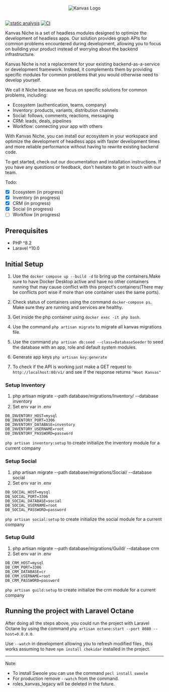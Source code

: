 <br />
<p align="center">
    <img  src="https://kanvas.dev/img/logo.png" alt="Kanvas Logo"></a>
    <br />
    <br />
</p>

[![static analysis](https://github.com/bakaphp/kanvas-ecosystem-api/actions/workflows/static-analysis.yml/badge.svg)](https://github.com/bakaphp/kanvas-ecosystem-api/actions/workflows/static-analysis.yml)
[![CI](https://github.com/bakaphp/kanvas-ecosystem-api/actions/workflows/tests.yml/badge.svg)](https://github.com/bakaphp/kanvas-ecosystem-api/actions/workflows/tests.yml)

Kanvas Niche is a set of headless modules designed to optimize the development of headless apps. Our solution provides graph APIs for common problems encountered during development, allowing you to focus on building your product instead of worrying about the backend infrastructure.

Kanvas Niche is not a replacement for your existing backend-as-a-service or development framework. Instead, it complements them by providing specific modules for common problems that you would otherwise need to develop yourself. 

We call it Niche because we focus on specific solutions for common problems, including:

- Ecosystem (authentication, teams, company)
- Inventory: products, variants, distribution channels
- Social: follows, comments, reactions, messaging
- CRM: leads, deals, pipelines
- Workflow: connecting your app with others

With Kanvas Niche, you can install our ecosystem in your workspace and optimize the development of headless apps with faster development times and more reliable performance without having to rewrite existing backend code.

To get started, check out our documentation and installation instructions. If you have any questions or feedback, don't hesitate to get in touch with our team.

Todo:
- [x] Ecosystem (in progress)
- [x] Inventory (in progress)
- [x] CRM (in progress)
- [x] Social (in progress)
- [ ] Workflow (in progress)

## Prerequisites

- PHP ^8.2
- Laravel ^10.0

## Initial Setup

1. Use the ``docker compose up --build -d`` to bring up the containers.Make sure to have Docker Desktop active and have no other containers running that may cause conflict with this project's containers(There may be conflicts port wise if more than one container uses the same ports).

2. Check status of containers using the command ```docker-compose ps```. Make sure they are running and services are healthy.

3. Get inside the php container using ```docker exec -it php bash```.

4. Use the command ```php artisan migrate``` to migrate all kanvas migrations file.

5. Use the command ```php artisan db:seed --class=DatabaseSeeder```  to seed the database with an app, role and default system modules.

6. Generate app keys `php artisan key:generate` 

7. To check if the API is working just make a GET request to  ```http://localhost:80/v1/``` and see if the response returns ```"Woot Kanvas"```

### Setup Inventory
1. php artisan migrate --path database/migrations/Inventory/ --database inventory
2. Set env var in .env
```
DB_INVENTORY_HOST=mysql
DB_INVENTORY_PORT=3306
DB_INVENTORY_DATABASE=inventory
DB_INVENTORY_USERNAME=root
DB_INVENTORY_PASSWORD=password
```

`php artisan inventory:setup` to create initialize the inventory module for a current company

### Setup Social
1. php artisan migrate --path database/migrations/Social/ --database social
2. Set env var in .env
```
DB_SOCIAL_HOST=mysql
DB_SOCIAL_PORT=3306
DB_SOCIAL_DATABASE=social
DB_SOCIAL_USERNAME=root
DB_SOCIAL_PASSWORD=password
```

`php artisan social:setup` to create initialize the social module for a current company

### Setup Guild
1. php artisan migrate --path database/migrations/Guild/ --database crm
2. Set env var in .env
```
DB_CRM_HOST=mysql
DB_CRM_PORT=3306
DB_CRM_DATABASE=cr
DB_CRM_USERNAME=root
DB_CRM_PASSWORD=password
```

`php artisan guild:setup` to create initialize the crm module for a current company

## Running the project with Laravel Octane

After doing all the steps above, you could run the project with Laravel Octane by using the command ```php artisan octane:start --port 8080 --host=0.0.0.0```. 

Use `--watch` in development allowing you to refresh modified files , this works assuming to have `npm install chokidar` installed in the project.
****
Note: 
- To install Swoole you can use the command ```pecl install swoole``` 
- For production remove `--watch` from the command.
- roles_kanvas_legacy will be deleted in the future.
